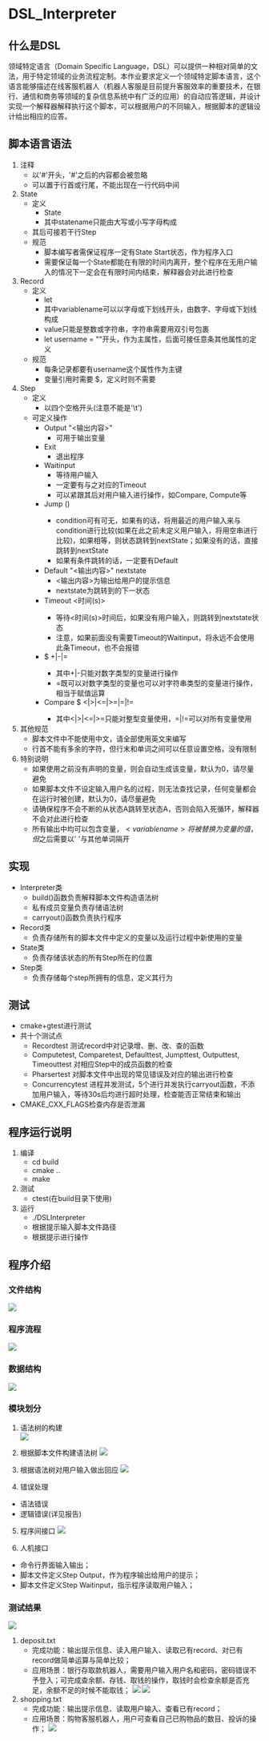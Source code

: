 # DSL_Interpreter

## 什么是DSL

领域特定语言（Domain Specific Language，DSL）可以提供一种相对简单的文法，用于特定领域的业务流程定制。本作业要求定义一个领域特定脚本语言，这个语言能够描述在线客服机器人（机器人客服是目前提升客服效率的重要技术，在银行、通信和商务等领域的复杂信息系统中有广泛的应用）的自动应答逻辑，并设计实现一个解释器解释执行这个脚本，可以根据用户的不同输入，根据脚本的逻辑设计给出相应的应答。

## 脚本语言语法
1. 注释
   - 以'#'开头，'#'之后的内容都会被忽略
   - 可以置于行首或行尾，不能出现在一行代码中间
2. State
   - 定义
     - State <statename>
     - 其中statename只能由大写或小写字母构成
   - 其后可接若干行Step
   - 规范
     - 脚本编写者需保证程序一定有State Start状态，作为程序入口
     - 需要保证每一个State都能在有限的时间内离开，整个程序在无用户输入的情况下一定会在有限时间内结束，解释器会对此进行检查
3. Record
   - 定义
     - let <variablename> <value>
     - 其中variablename可以以字母或下划线开头，由数字、字母或下划线构成
     - value只能是整数或字符串，字符串需要用双引号包裹
     - let username = ""开头，作为主属性，后面可接任意条其他属性的定义
   - 规范
     - 每条记录都要有username这个属性作为主键
     - 变量引用时需要 $<varialbename>，定义时则不需要
4. Step
   - 定义
     - 以四个空格开头(注意不能是'\t')
   - 可定义操作
     - Output "<输出内容>"
       - 可用于输出变量
     - Exit
       - 退出程序
     - Waitinput
       - 等待用户输入
       - 一定要有与之对应的Timeout
       - 可以紧跟其后对用户输入进行操作，如Compare, Compute等
     - Jump (<condition>) <nextState>
       - condition可有可无，如果有的话，将用最近的用户输入来与condition进行比较(如果在此之前未定义用户输入，将用空串进行比较)，如果相等，则状态跳转到nextState；如果没有的话，直接跳转到nextState
       - 如果有条件跳转的话，一定要有Default
     - Default "<输出内容>" nextstate
       - <输出内容>为输出给用户的提示信息
       - nextstate为跳转到的下一状态
     - Timeout <时间(s)> <nextState>
       - 等待<时间(s)>时间后，如果没有用户输入，则跳转到nextstate状态
       - 注意，如果前面没有需要Timeout的Waitinput，将永远不会使用此条Timeout，也不会报错
     - $<variablename> +|-|=
       - 其中+|-只能对数字类型的变量进行操作
       - =既可以对数字类型的变量也可以对字符串类型的变量进行操作，相当于赋值运算
     - Compare $<variablename> <|>|<=|>=|=|!= <nextState>
       - 其中<|>|<=|>=只能对整型变量使用，=|!=可以对所有变量使用
5. 其他规范
   - 脚本文件中不能使用中文，请全部使用英文来编写
   - 行首不能有多余的字符，但行末和单词之间可以任意设置空格，没有限制
6. 特别说明
   - 如果使用之前没有声明的变量，则会自动生成该变量，默认为0，请尽量避免
   - 如果脚本文件不设定输入用户名的过程，则无法查找记录，任何变量都会在运行时被创建，默认为0，请尽量避免
   - 请确保程序不会不断的从状态A跳转至状态A，否则会陷入死循环，解释器不会对此进行检查
   - 所有输出中均可以包含变量，$<variablename>将被替换为变量的值，但$<variablename>之后需要以' '与其他单词隔开

## 实现
- Interpreter类
  - build()函数负责解释脚本文件构造语法树
  - 私有成员变量负责存储语法树
  - carryout()函数负责执行程序
- Record类
  - 负责存储所有的脚本文件中定义的变量以及运行过程中新使用的变量
- State类
  - 负责存储该状态的所有Step所在的位置
- Step类
  - 负责存储每个step所拥有的信息，定义其行为

## 测试
- cmake+gtest进行测试
- 共十个测试点
  - Recordtest 测试record中对记录增、删、改、查的函数
  - Computetest, Comparetest, Defaulttest, Jumpttest, Outputtest, Timeouttest 对相应Step中的成员函数的检查
  - Pharsertest 对脚本文件中出现的常见错误及对应的输出进行检查
  - Concurrencytest 进程并发测试，5个进行并发执行carryout函数，不添加用户输入，等待30s后均进行超时处理，检查能否正常结束和输出
- CMAKE_CXX_FLAGS检查内存是否泄漏

## 程序运行说明
1. 编译
   - cd build
   - cmake ..
   - make
2. 测试
   - ctest(在build目录下使用)
3. 运行
   - ./DSLInterpreter
   - 根据提示输入脚本文件路径
   - 根据提示进行操作
## 程序介绍
### 文件结构
![](/images/文件结构.png)

### 程序流程
![](/images/流程图.png)

### 数据结构
![](/images/pharser数据结构.png)

### 模块划分
1. 语法树的构建       
![](/images/语法树的构建.png)

2. 根据脚本文件构建语法树
![](/images/解释脚本文件.png)

3. 根据语法树对用户输入做出回应
![](/images/运行客服机器人.png)

4. 错误处理
- 语法错误
- 逻辑错误(详见报告)

5. 程序间接口
![](/images/程序间接口.png)

6. 人机接口
- 命令行界面输入输出；
- 脚本文件定义Step Output，作为程序输出给用户的提示；
- 脚本文件定义Step Waitinput，指示程序读取用户输入；

### 测试结果
![](/images/ctest.png)   

1. deposit.txt
   - 完成功能：输出提示信息、读入用户输入、读取已有record、对已有record做简单运算与简单比较；
   - 应用场景：银行存取款机器人，需要用户输入用户名和密码，密码错误不予登入；可完成查余额、存钱、取钱的操作，取钱时会检查余额是否充足，余额不足的时候不能取钱；
  ![](/images/test1.png)
  ![](/images/test2.png)
2. shopping.txt
   - 完成功能：输出提示信息、读取用户输入、查看已有record；
   - 应用场景：购物客服机器人，用户可查看自己已购物品的数目、投诉的操作；
  ![](/images/test3.png)

